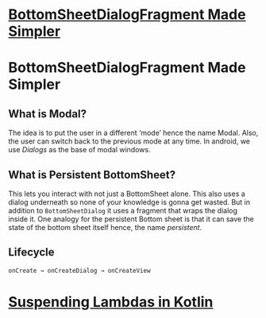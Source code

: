# [BottomSheetDialogFragment Made Simpler](https://medium.com/swlh/bottomsheetdialogfragment-made-simpler-b32fa8e20928)
# BottomSheetDialogFragment Made Simpler

## What is Modal?
The idea is to put the user in a different ‘mode’ hence the name Modal. Also, the user can switch back to the previous mode at any time. In android, we use *Dialogs* as the base of modal windows.

## What is Persistent BottomSheet?
This lets you interact with not just a BottomSheet alone. This also uses a dialog underneath so none of your knowledge is gonna get wasted. But in addition to `BottomSheetDialog` it uses a fragment that wraps the dialog inside it. One analogy for the persistent Bottom sheet is that it can save the state of the bottom sheet itself hence, the name *persistent*.

## Lifecycle
```
onCreate → onCreateDialog → onCreateView
```

# [Suspending Lambdas in Kotlin](https://medium.com/livefront/suspending-lambdas-in-kotlin-7319d2d7092a)
